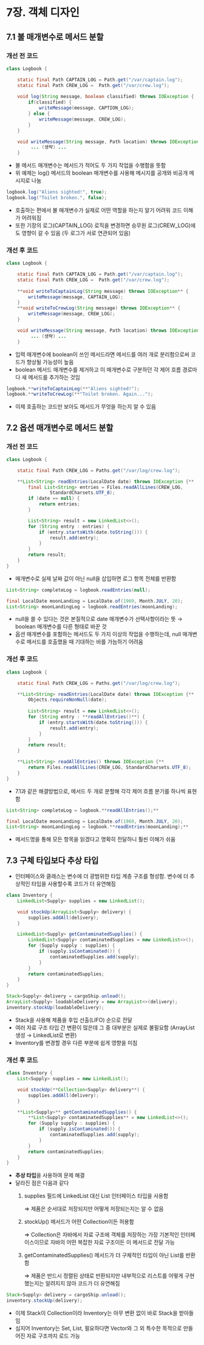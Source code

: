 # 7장. 객체 디자인
## 7.1 불 매개변수로 메서드 분할

### 개선 전 코드

```java
class Logbook {

	static final Path CAPTAIN_LOG = Path.get("/var/captain.log");
	static final Path CREW_LOG =  Path.get("/var/crew.log");
	
	void log(String message, boolean classified) throws IOException {
		if(classified) {
			writeMessage(message, CAPTION_LOG);
		} else {
			writeMessage(message, CREW_LOG);
		}
	}

	void writeMessage(String message, Path location) throws IOException {
		 ... (생략) ...
	}
```

- 불 메서드 매개변수는 메서드가 적어도 두 가지 작업을 수행함을 뜻함
- 위 예제는 log() 메서드의 boolean 매개변수를 사용해 메시지를 공개와 비공개 메시지로 나눔

```java
logbook.log("Aliens sighted!", true);
logbook.log("Toilet broken.", false);
```

- 호출하는 편에서 불 매개변수가 실제로 어떤 역할을 하는지 알기 어려워 코드 이해가 어려워짐
- 또한 기장의 로그(CAPTAIN_LOG) 로직을 변경하면 승무원 로그(CREW_LOG)에도 영향이 갈 수 있음 (두 로그가 서로 연관되어 있음)

### 개선 후 코드

```java
class Logbook {

	static final Path CAPTAIN_LOG = Path.get("/var/captain.log");
	static final Path CREW_LOG =  Path.get("/var/crew.log");
	
	**void writeToCaptainLog(String message) throws IOException** {
		writeMessage(message, CAPTAIN_LOG);
	}
	**void writeToCrewLog(String message) throws IOException** {
		writeMessage(message, CREW_LOG);
	}

	void writeMessage(String message, Path location) throws IOException {
		 ... (생략) ...
	}
```

- 입력 매개변수에 boolean이 쓰인 메서드라면 메서드를 여러 개로 분리함으로써 코드가 향상될 가능성이 높음
- boolean 메서드 매개변수를 제거하고 이 매개변수로 구분하던 각 제어 흐름 경로마다 새 메서드를 추가하는 것임

```java
logbook.**writeToCaptainLog(**"Aliens sighted!");
logbook.**writeToCrewLog(**"Toilet broken. Again...");
```

- 이제 호출하는 코드만 보아도 메서드가 무엇을 하는지 알 수 있음

## 7.2 옵션 매개변수로 메서드 분할

### 개선 전 코드

```java
class Logbook {

    static final Path CREW_LOG = Paths.get("/var/log/crew.log");

    **List<String> readEntries(LocalDate date) throws IOException {**
        final List<String> entries = Files.readAllLines(CREW_LOG,
                StandardCharsets.UTF_8);
        if (date == null) {
            return entries;
        }

        List<String> result = new LinkedList<>();
        for (String entry : entries) {
            if (entry.startsWith(date.toString())) {
                result.add(entry);
            }
        }
        return result;
    }
}
```

- 매개변수로 실제 날짜 값이 아닌 null을 삽입하면 로그 항목 전체를 반환함

```java
List<String> completeLog = logbook.readEntries(null);

final LocalDate moonLanding = LocalDate.of(1969, Month.JULY, 20);
List<String> moonLandingLog = logbook.readEntries(moonLanding);
```

- null을 쓸 수 있다는 것은 본질적으로 date 매개변수가 선택사항이라는 뜻 → boolean 매개변수를 다른 형태로 바꾼 것
- 옵션 매개변수를 포함하는 메서드도 두 가지 이상의 작업을 수행하는데, null 매개변수로 메서드를 호출했을 때 기대하는 바를 가늠하기 어려움

### 개선 후 코드

```java
class Logbook {

    static final Path CREW_LOG = Paths.get("/var/log/crew.log");

    **List<String> readEntries(LocalDate date) throws IOException {**
        Objects.requireNonNull(date);
        
        List<String> result = new LinkedList<>();
        for (String entry : **readAllEntries()**) {
            if (entry.startsWith(date.toString())) {
                result.add(entry);
            }
        }
        return result;
    }

    **List<String> readAllEntries() throws IOException {**
        return Files.readAllLines(CREW_LOG, StandardCharsets.UTF_8);
    }
}
```

- 7.1과 같은 해결방법으로, 메서드 두 개로 분할해 각각 제어 흐름 분기를 하나씩 표현함

```java
List<String> completeLog = logbook.**readAllEntries();**

final LocalDate moonLanding = LocalDate.of(1969, Month.JULY, 20);
List<String> moonLandingLog = logbook.**readEntries(moonLanding);**
```

- 메서드명을 통해 모든 항목을 읽겠다고 명확히 전달하니 훨씬 이해가 쉬움

## 7.3 구체 타입보다 추상 타입

- 인터페이스와 클래스는 변수에 더 광범위한 타입 계층 구조를 형성함. 변수에 더 추상적인 타입을 사용할수록 코드가 더 유연해짐

```java
class Inventory {
    LinkedList<Supply> supplies = new LinkedList();

    void stockUp(ArrayList<Supply> delivery) {
        supplies.addAll(delivery);
    }

    LinkedList<Supply> getContaminatedSupplies() {
        LinkedList<Supply> contaminatedSupplies = new LinkedList<>();
        for (Supply supply : supplies) {
            if (supply.isContaminated()) {
                contaminatedSupplies.add(supply);
            }
        }
        return contaminatedSupplies;
    }
}
```

```java
Stack<Supply> delivery = cargoShip.unload();
ArrayList<Supply> loadableDelivery = new ArrayList<>(delivery);
inventory.stockUp(loadableDelivery);
```

- Stack을 사용해 제품을 후입 선출(LIFO) 순으로 전달
- 여러 자료 구조 타입 간 변환이 많은데 그 중 대부분은 실제로 불필요함 (ArrayList 생성 → LinkedList로 변환)
- Inventory를 변경할 경우 다른 부분에 쉽게 영향을 미침

### 개선 후 코드

```java
class Inventory {
    List<Supply> supplies = new LinkedList();

    void stockUp(**Collection<Supply> delivery**) {
        supplies.addAll(delivery);
    }

    **List<Supply>** getContaminatedSupplies() {
        **List<Supply> contaminatedSupplies** = new LinkedList<>();
        for (Supply supply : supplies) {
            if (supply.isContaminated()) {
                contaminatedSupplies.add(supply);
            }
        }
        return contaminatedSupplies;
    }
}
```

- **추상 타입**을 사용하여 문제 해결
- 달라진 점은 다음과 같다
    1. supplies 필드에 LinkedList 대신 List 인터페이스 타입을 사용함
        
        ⇒ 제품은 순서대로 저장되지만 어떻게 저장되는지는 알 수 없음
        
    2. stockUp() 메서드가 어떤 Collection이든 허용함
        
        ⇒ Collection은 자바에서 자료 구조에 객체를 저장하는 가장 기본적인 인터페이스이므로 자바의 어떤 복잡한 자료 구조이든 이 메서드로 전달 가능
        
    3. getContaminatedSupplies() 메서드가 더 구체적인 타입이 아닌 List를 반환함
        
        ⇒ 제품은 반드시 정렬된 상태로 반환되지만 내부적으로 리스트를 어떻게 구현했는지는 알려지지 않아 코드가 더 유연해짐
        

```java
Stack<Supply> delivery = cargoShip.unload();
inventory.stockUp(delivery);
```

- 이제 Stack이 Collection이라 Inventory는 아무 변환 없이 바로 Stack을 받아들임
- 심지어 Inventory는 Set, List, 필요하다면 Vector와 그 외 특수한 목적으로 만들어진 자료 구조까지 로드 가능
